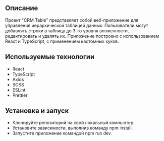 ## Описание

Проект "CRM Table" представляет собой веб-приложение для управления иерархической таблицей данных. Пользователи могут добавлять строки в таблицу до 3-го уровня вложенности, редактировать и удалять их. Приложение построено с использованием React и TypeScript, с применением кастомных хуков.

## Используемые технологии

- React
- TypeScript
- Axios
- SCSS
- ESLint
- Prettier


## Установка и запуск

- Клонируйте репозиторий на свой локальный компьютер.
- Установите зависимости, выполнив команду npm install.
- Запустите приложение командой npm run dev.


